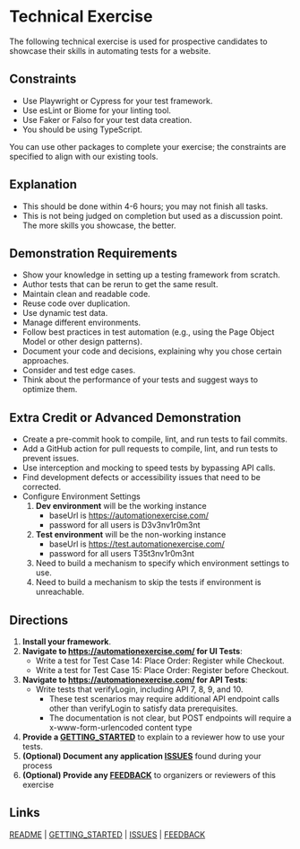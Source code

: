 # Technical Exercise

The following technical exercise is used for prospective candidates to showcase their skills in automating tests for a website.

## Constraints

- Use Playwright or Cypress for your test framework.
- Use esLint or Biome for your linting tool.
- Use Faker or Falso for your test data creation.
- You should be using TypeScript.

You can use other packages to complete your exercise; the constraints are specified to align with our existing tools.

## Explanation

- This should be done within 4-6 hours; you may not finish all tasks.
- This is not being judged on completion but used as a discussion point. The more skills you showcase, the better.

## Demonstration Requirements

- Show your knowledge in setting up a testing framework from scratch.
- Author tests that can be rerun to get the same result.
- Maintain clean and readable code.
- Reuse code over duplication.
- Use dynamic test data.
- Manage different environments.
- Follow best practices in test automation (e.g., using the Page Object Model or other design patterns).
- Document your code and decisions, explaining why you chose certain approaches.
- Consider and test edge cases.
- Think about the performance of your tests and suggest ways to optimize them.

## Extra Credit or Advanced Demonstration

- Create a pre-commit hook to compile, lint, and run tests to fail commits.
- Add a GitHub action for pull requests to compile, lint, and run tests to prevent issues.
- Use interception and mocking to speed tests by bypassing API calls.
- Find development defects or accessibility issues that need to be corrected.
- Configure Environment Settings
    1. **Dev environment** will be the working instance
       - baseUrl is https://automationexercise.com/
       - password for all users is D3v3nv1r0m3nt
    2. **Test environment** will be the non-working instance
       - baseUrl is https://test.automationexercise.com/
       - password for all users T35t3nv1r0m3nt
    3. Need to build a mechanism to specify which environment settings to use.
    4. Need to build a mechanism to skip the tests if environment is unreachable.

## Directions

1. **Install your framework**.
2. **Navigate to <https://automationexercise.com/> for UI Tests**:
   - Write a test for Test Case 14: Place Order: Register while Checkout.
   - Write a test for Test Case 15: Place Order: Register before Checkout.
3. **Navigate to <https://automationexercise.com/> for API Tests**:
   - Write tests that verifyLogin, including API 7, 8, 9, and 10.
      - These test scenarios may require additional API endpoint calls other than verifyLogin to satisfy data prerequisites.
      - The documentation is not clear, but POST endpoints will require a x-www-form-urlencoded content type
4. **Provide a [GETTING_STARTED](GETTING_STARTED.md)** to explain to a reviewer how to use your tests.
5. **(Optional) Document any application [ISSUES](ISSUES.md)** found during your process
6. **(Optional) Provide any [FEEDBACK](FEEDBACK.md)** to organizers or reviewers of this exercise

## Links

[README](README.md) | [GETTING_STARTED](https://github.com/EmeraldCHEN/playwright-ts-automation-exercise/blob/main/wiki/Getting_Started.md) | [ISSUES](https://github.com/EmeraldCHEN/playwright-ts-automation-exercise/blob/main/wiki/Issues.md) | [FEEDBACK](FEEDBACK.md)